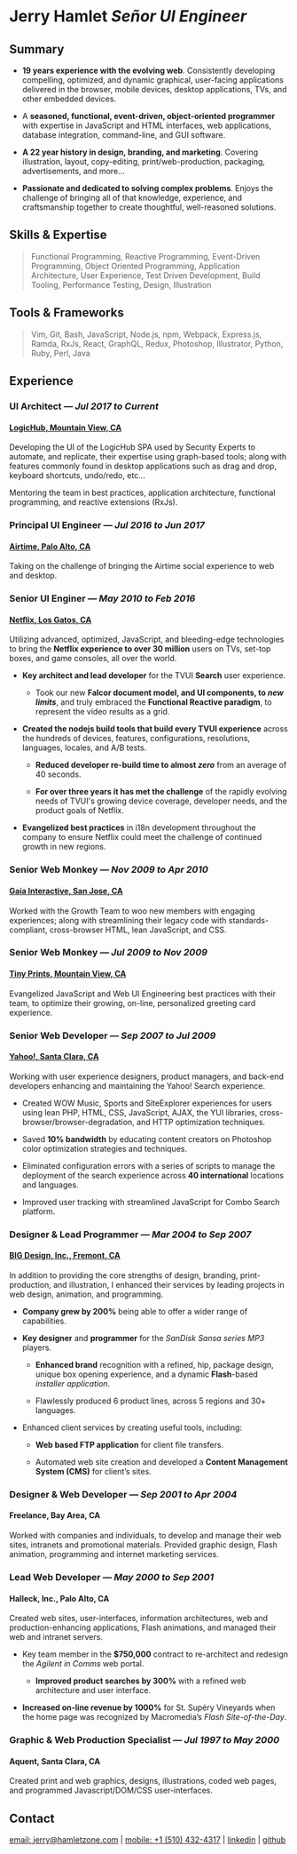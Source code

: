Jerry Hamlet *Señor UI Engineer*
================================

Summary
-------

- **19 years experience with the evolving web**. Consistently developing
  compelling, optimized, and dynamic graphical, user-facing applications
  delivered in the browser, mobile devices, desktop applications, TVs, and other
  embedded devices.

- A **seasoned, functional, event-driven, object-oriented programmer** with
  expertise in JavaScript and HTML interfaces, web applications, database
  integration, command-line, and GUI software.

- **A 22 year history in design, branding, and marketing**. Covering
  illustration, layout, copy-editing, print/web-production, packaging,
  advertisements, and more...

- **Passionate and dedicated to solving complex problems**. Enjoys the challenge
  of bringing all of that knowledge, experience, and craftsmanship together to
  create thoughtful, well-reasoned solutions.

Skills & Expertise
------------------

> Functional Programming, Reactive Programming, Event-Driven 
> Programming, Object Oriented Programming, Application Architecture, 
> User Experience, Test Driven Development, Build Tooling, Performance 
> Testing, Design, Illustration

Tools & Frameworks
------------------

> Vim, Git, Bash, JavaScript, Node.js, npm, Webpack, Express.js, 
> Ramda, RxJs, React, GraphQL, Redux, Photoshop, Illustrator, Python, 
> Ruby, Perl, Java

Experience
----------

### UI Architect *— Jul 2017 to Current*

#### [LogicHub, Mountain View, CA](http://logichub.com)

Developing the UI of the LogicHub SPA used by Security Experts to
automate, and replicate, their expertise using graph-based tools; along with
features commonly found in desktop applications such as drag and drop, keyboard
shortcuts, undo/redo, etc...

Mentoring the team in best practices, application architecture, functional
programming, and reactive extensions (RxJs).

### Principal UI Engineer *— Jul 2016 to Jun 2017*

#### [Airtime, Palo Alto, CA](http://airtime.com/)

Taking on the challenge of bringing the Airtime social experience to web and
desktop.

### Senior UI Enginer *— May 2010 to Feb 2016*

#### [Netflix, Los Gatos, CA](http://netflix.com)

Utilizing advanced, optimized, JavaScript, and bleeding-edge technologies to
bring the **Netflix experience to over 30 million** users on TVs, set-top boxes,
and game consoles, all over the world.

- **Key architect and lead developer** for the TVUI **Search** user experience.

  - Took our new **Falcor document model, and UI components, to _new
    limits_**, and truly embraced the **Functional Reactive paradigm**, to
    represent the video results as a grid.

- **Created the nodejs build tools that build every TVUI experience** across the
  hundreds of devices, features, configurations, resolutions, languages,
  locales, and A/B tests.

  - **Reduced developer re-build time to almost _zero_** from an average of 40
    seconds.

  - **For over three years it has met the challenge** of the rapidly evolving
    needs of TVUI's growing device coverage, developer needs, and the product
    goals of Netflix.

- **Evangelized best practices** in i18n development throughout the company to
  ensure Netflix could meet the challenge of continued growth in new regions.

### Senior Web Monkey *— Nov 2009 to Apr 2010*

#### [Gaia Interactive, San Jose, CA](http://gaiaonline.com)

Worked with the Growth Team to woo new members with engaging experiences; along
with streamlining their legacy code with standards-compliant, cross-browser
HTML, lean JavaScript, and CSS.

### Senior Web Monkey *— Jul 2009 to Nov 2009*

#### [Tiny Prints, Mountain View, CA](http://tinyprints.com)

Evangelized JavaScript and Web UI Engineering best practices with their team, to
optimize their growing, on-line, personalized greeting card experience.

### Senior Web Developer *— Sep 2007 to Jul 2009*

#### [Yahoo!, Santa Clara, CA](http://search.yahoo.com)

Working with user experience designers, product managers, and back-end
developers enhancing and maintaining the Yahoo! Search experience.

- Created WOW Music, Sports and SiteExplorer experiences for users using lean
  PHP, HTML, CSS, JavaScript, AJAX, the YUI libraries,
  cross-browser/browser-degradation, and HTTP optimization techniques.

- Saved **10% bandwidth** by educating content creators on Photoshop color
  optimization strategies and techniques.

- Eliminated configuration errors with a series of scripts to manage the
  deployment of the search experience across **40 international** locations and
  languages.

- Improved user tracking with streamlined JavaScript for Combo Search platform.

### Designer & Lead Programmer *— Mar 2004 to Sep 2007*

#### [BIG Design, Inc., Fremont, CA](http://bigdesign.com)

In addition to providing the core strengths of design, branding,
print-production, and illustration, I enhanced their services by leading
projects in web design, animation, and programming.

- **Company grew by 200%** being able to offer a wider range of capabilities.

- **Key designer** and **programmer** for the *SanDisk Sansa series MP3*
  players.

  - **Enhanced brand** recognition with a refined, hip, package design, unique
    box opening experience, and a dynamic **Flash**-based *installer
    application*.

  - Flawlessly produced 6 product lines, across 5 regions and 30+ languages.

- Enhanced client services by creating useful tools, including:

  - **Web based FTP application** for client file transfers.

  - Automated web site creation and developed a **Content Management System
    (CMS)** for client’s sites.

### Designer & Web Developer *— Sep 2001 to Apr 2004*

#### Freelance, Bay Area, CA

Worked with companies and individuals, to develop and manage their web sites,
intranets and promotional materials. Provided graphic design, Flash animation,
programming and internet marketing services.

### Lead Web Developer *— May 2000 to Sep 2001*

#### Halleck, Inc., Palo Alto, CA

Created web sites, user-interfaces, information architectures, web and
production-enhancing applications, Flash animations, and managed their web and
intranet servers.

- Key team member in the **$750,000** contract to re-architect and redesign the
  *Agilent in Comms* web portal.

  - **Improved product searches by 300%** with a refined web architecture and
    user interface.

- **Increased on-line revenue by 1000%** for St. Supéry Vineyards when the home
  page was recognized by Macromedia’s *Flash Site-of-the-Day*.

### Graphic & Web Production Specialist *— Jul 1997 to May 2000*

#### Aquent, Santa Clara, CA

Created print and web graphics, designs, illustrations, coded web pages, and
programmed Javascript/DOM/CSS user-interfaces.

Contact
-------

[email: jerry@hamletzone.com](mailto:jerry%40hamletzone.com) |
[mobile: +1 (510) 432-4317](tel:15104324317) |
[linkedin](https://www.linkedin.com/in/jerryhamlet/) |
[github](https://github.com/jhamlet)

